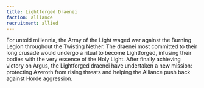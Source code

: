 ```yaml
---
title: Lightforged Draenei
faction: alliance
recruitment: allied
---
```


For untold millennia, the Army of the Light waged war against the Burning Legion throughout the Twisting Nether. The draenei most committed to their long crusade would undergo a ritual to become Lightforged, infusing their bodies with the very essence of the Holy Light. After finally achieving victory on Argus, the Lightforged draenei have undertaken a new mission: protecting Azeroth from rising threats and helping the Alliance push back against Horde aggression.
